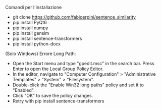 Comandi per l'installazione
- git clone https://github.com/fabioerpini/sentence_similarity
- pip install PyQt6
- pip install numpy
- pip install gensim
- pip install sentence-transformers
- pip install python-docx

(Solo Windows) 
Errore Long Path:
- Open the Start menu and type "gpedit.msc" in the search bar. Press Enter to open the Local Group Policy Editor.
- In the editor, navigate to "Computer Configuration" > "Administrative Templates" > "System" > "Filesystem".
- Double-click the "Enable Win32 long paths" policy and set it to "Enabled".
- Click "OK" to save the policy changes.
- Retry with pip install sentence-transformers

